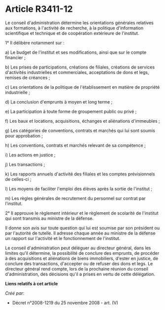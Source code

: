 # Article R3411-12

Le conseil d'administration détermine les orientations générales relatives aux formations, à l'activité de recherche, à la
politique d'information scientifique et technique et de coopération extérieure de l'institut.

1° Il délibère notamment sur :

a) Le budget de l'institut et ses modifications, ainsi que sur le compte financier ;

b) Les prises de participations, créations de filiales, créations de services d'activités industrielles et commerciales,
acceptations de dons et legs, remises de créances ;

c) Les orientations de la politique de l'établissement en matière de propriété industrielle ;

d) La conclusion d'emprunts à moyen et long terme ;

e) La participation à toute forme de groupement public ou privé ;

f) Les baux et locations, acquisitions, échanges et aliénations d'immeubles ;

g) Les catégories de conventions, contrats et marchés qui lui sont soumis pour approbation ;

h) Les conventions, contrats et marchés relevant de sa compétence ;

i) Les actions en justice ;

j) Les transactions ;

k) Les rapports annuels d'activité des filiales et les comptes prévisionnels de celles-ci ;

l) Les moyens de faciliter l'emploi des élèves après la sortie de l'institut ;

m) Les règles générales de recrutement du personnel sur contrat par l'institut.

2° Il approuve le règlement intérieur et le règlement de scolarité de l'institut qui sont transmis au ministre de la défense.

Il donne son avis sur toute question qui lui est soumise par son président ou par l'autorité de tutelle. Il adresse chaque
année au ministre de la défense un rapport sur l'activité et le fonctionnement de l'institut.

Le conseil d'administration peut déléguer au directeur général, dans les limites qu'il détermine, la possibilité de conclure
des emprunts, de procéder à des acquisitions et aliénations de biens immobiliers, d'ester en justice, de conclure des
transactions, d'accepter ou de refuser des dons et legs. Le directeur général rend compte, lors de la prochaine réunion du
conseil d'administration, des décisions qu'il a prises en vertu de cette délégation.

**Liens relatifs à cet article**

_Créé par_:

  - Décret n°2008-1219 du 25 novembre 2008 - art. (V)
